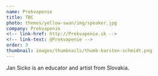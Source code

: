 ```yaml
---
name: Prekvapenie
title: TBC
photo: themes/yellow-swan/img/speaker.jpg
company: Prekvapenie
<!-- link-href: http://Prekvapenie.sk -->
<!-- link-text: @Prekvapenie -->
order: 3
thumbnail: images/thumbnails/thumb-karsten-schmidt.png
---
```


Jan Sicko is an educator and artist from Slovakia.